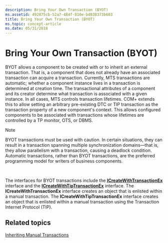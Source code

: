 ```yaml
---
description: Bring Your Own Transaction (BYOT)
ms.assetid: 492875cb-52a7-484f-810e-bd838373b603
title: Bring Your Own Transaction (BYOT)
ms.topic: concept-article
ms.date: 05/31/2018
---
```


# Bring Your Own Transaction (BYOT)

BYOT allows a component to be created with or to inherit an external transaction. That is, a component that does not already have an associated transaction can acquire a transaction. Currently, MTS transactions are automatic; whether a component instance lives in a transaction is determined at creation time. The transactional attributes of a component and its creator determine what transaction is associated with a given instance. In all cases, MTS controls transaction lifetimes. COM+ extends this to allow setting an arbitrary pre-existing DTC or TIP transaction as the transaction property of a new component's context. This allows configured components to be associated with transactions whose lifetimes are controlled by a TP monitor, OTS, or DBMS.

> [!Note]  
> BYOT transactions must be used with caution. In certain situations, they can result in a transaction spanning multiple synchronization domains—that is, they allow parallelism with a transaction, causing a deadlock condition. Automatic transactions, rather than BYOT transactions, are the preferred programming model for writers of business components.

 

The interfaces for BYOT transactions include the [**ICreateWithTransactionEx**](/windows/desktop/api/ComSvcs/nn-comsvcs-icreatewithtransactionex) interface and the [**ICreateWithTipTransactionEx**](/windows/desktop/api/ComSvcs/nn-comsvcs-icreatewithtiptransactionex) interface. The **ICreateWithTransactionEx** interface creates an object that is enlisted within a manual transaction. The **ICreateWithTipTransactionEx** interface creates an object that is enlisted within a manual transaction using the Transaction Internet Protocol (TIP).

## Related topics

<dl> <dt>

[Inheriting Manual Transactions](inheriting-manual-transactions.md)
</dt> </dl>

 

 



